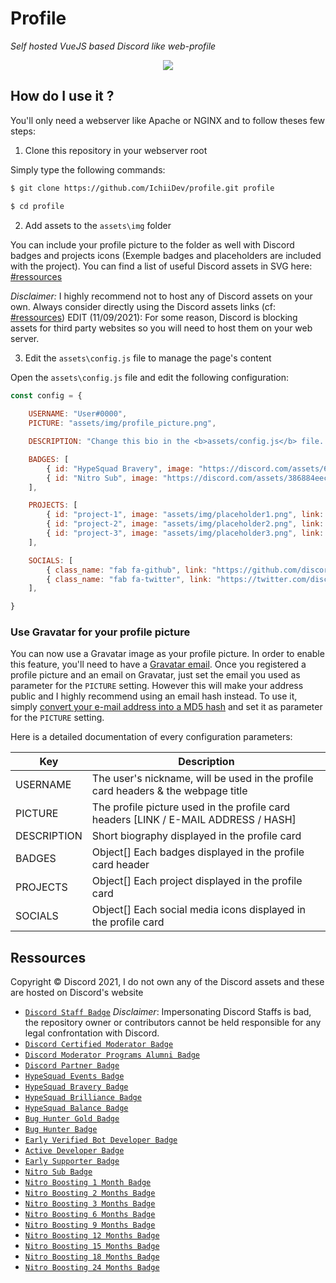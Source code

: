 # Profile
*Self hosted VueJS based Discord like web-profile*
<div align="center">
   <img src="https://i.discord.fr/XCm6.png" align="center" />
</div>

## How do I use it ?
You'll only need a webserver like Apache or NGINX and to follow theses few steps:

1. Clone this repository in your webserver root

Simply type the following commands:
```bash
$ git clone https://github.com/IchiiDev/profile.git profile

$ cd profile
```

2. Add assets to the `assets\img` folder

You can include your profile picture to the folder as well with Discord badges and projects icons (Exemple badges and placeholders are included with the project). You can find a list of useful Discord assets in SVG here: [#ressources](#ressources)

*Disclaimer:* I highly recommend not to host any of Discord assets on your own. Always consider directly using the Discord assets links (cf: [#ressources](#ressources))
EDIT (11/09/2021): For some reason, Discord is blocking assets for third party websites so you will need to host them on your web server.

3. Edit the `assets\config.js` file to manage the page's content
   
Open the `assets\config.js` file and edit the following configuration:
```js
const config = {
    
    USERNAME: "User#0000",
    PICTURE: "assets/img/profile_picture.png",

    DESCRIPTION: "Change this bio in the <b>assets/config.js</b> file. <i>It may include HTML syntax</i>",

    BADGES: [
        { id: "HypeSquad Bravery", image: "https://discord.com/assets/64ae1208b6aefc0a0c3681e6be36f0ff.svg" },
        { id: "Nitro Sub", image: "https://discord.com/assets/386884eecd36164487505ddfbac35a9d.svg" },
    ],

    PROJECTS: [
        { id: "project-1", image: "assets/img/placeholder1.png", link: "https://discord.com", name: "Super cool project 1" },
        { id: "project-2", image: "assets/img/placeholder2.png", link: "https://discord.com", name: "Super cool project 2" },
        { id: "project-3", image: "assets/img/placeholder3.png", link: "https://discord.com", name: "Super cool project 3" },
    ],

    SOCIALS: [
        { class_name: "fab fa-github", link: "https://github.com/discord" },
        { class_name: "fab fa-twitter", link: "https://twitter.com/discord" },
    ],

}
```

### Use Gravatar for your profile picture
You can now use a Gravatar image as your profile picture. In order to enable this feature, you'll need to have a [Gravatar email](https://fr.gravatar.com/emails/new/). Once you registered a profile picture and an email on Gravatar, just set the email you used as parameter for the `PICTURE` setting. However this will make your address public and I highly recommend using an email hash instead. To use it, simply [convert your e-mail address into a MD5 hash](https://www.md5hashgenerator.com/) and set it as parameter for the `PICTURE` setting.

Here is a detailed documentation of every configuration parameters:

| Key | Description |
| ----------- | ----------- |
| USERNAME | The user's nickname, will be used in the profile card headers & the webpage title |
| PICTURE | The profile picture used in the profile card headers [LINK / E-MAIL ADDRESS / HASH] |
| DESCRIPTION | Short biography displayed in the profile card | 
| BADGES | Object[] Each badges displayed in the profile card header |
| PROJECTS | Object[] Each project displayed in the profile card |
| SOCIALS | Object[] Each social media icons displayed in the profile card |

## Ressources

<p>Copyright &copy Discord 2021, I do not own any of the Discord assets and these are hosted on Discord's website</p>

- [`Discord Staff Badge`](https://canary.discord.com/assets/c5b2473c93c340dbe540e120a86a019f.svg) *Disclaimer*: Impersonating Discord Staffs is bad, the repository owner or contributors cannot be held responsible for any legal confrontation with Discord.
- [`Discord Certified Moderator Badge`](https://canary.discord.com/assets/955e3c9783043c7080ac202565810fc3.svg)
- [`Discord Moderator Programs Alumni Badge`](https://canary.discord.com/assets/b945002f0e0fd7f11990d800e98b5504.svg)
- [`Discord Partner Badge`](https://discord.com/assets/0d494d94157e71dd9cc064baad0f1b70.svg)
- [`HypeSquad Events Badge`](https://discord.com/assets/6c73f47daf179ffade99f501bfc5101b.svg)
- [`HypeSquad Bravery Badge`](https://discord.com/assets/64ae1208b6aefc0a0c3681e6be36f0ff.svg)
- [`HypeSquad Brilliance Badge`](https://discord.com/assets/48cf0556d93901c8cb16317be2436523.svg)
- [`HypeSquad Balance Badge`](https://discord.com/assets/9fdc63ef8a3cc1617c7586286c34e4f1.svg)
- [`Bug Hunter Gold Badge`](https://discord.com/assets/9286332d6e947c91fa91569efce431b0.svg)
- [`Bug Hunter Badge`](https://discord.com/assets/f61b8981e92feead854f52e5a1ba14f0.svg)
- [`Early Verified Bot Developer Badge`](https://discord.com/assets/45cd06af582dcd3c6b79370b4e3630de.svg)
- [`Active Developer Badge`](https://discord.com/assets/26c7a60fb1654315e0be26107bd47470.svg)
- [`Early Supporter Badge`](https://discord.com/assets/23e59d799436a73c024819f84ea0b627.svg)
- [`Nitro Sub Badge`](https://discord.com/assets/386884eecd36164487505ddfbac35a9d.svg)
- [`Nitro Boosting 1 Month Badge`](https://discord.com/assets/fbb6f1e160280f0e9aeb5d7c452eefe1.svg)
- [`Nitro Boosting 2 Months Badge`](https://discord.com/assets/b4b741bef6c3de9b29e2e0653e294620.svg)
- [`Nitro Boosting 3 Months Badge`](https://discord.com/assets/93f5a393e22796a850931483166d7cb9.svg)
- [`Nitro Boosting 6 Months Badge`](https://discord.com/assets/4c380650960c2b1e1584115d5e9ad63b.svg)
- [`Nitro Boosting 9 Months Badge`](https://discord.com/assets/438dd7ecbffcf21b6cbf2773ade51a04.svg)
- [`Nitro Boosting 12 Months Badge`](https://discord.com/assets/7a5f78de816fcecbbd1d5d6e635cc7dd.svg)
- [`Nitro Boosting 15 Months Badge`](https://discord.com/assets/5a24b20b84fb3eafc138916729386e76.svg)
- [`Nitro Boosting 18 Months Badge`](https://discord.com/assets/f31d590e1f3629cd0b614330f4a8ee2a.svg)
- [`Nitro Boosting 24 Months Badge`](https://discord.com/assets/9ba64f1fa91ccde0eba506c1c33f3d1a.svg)
